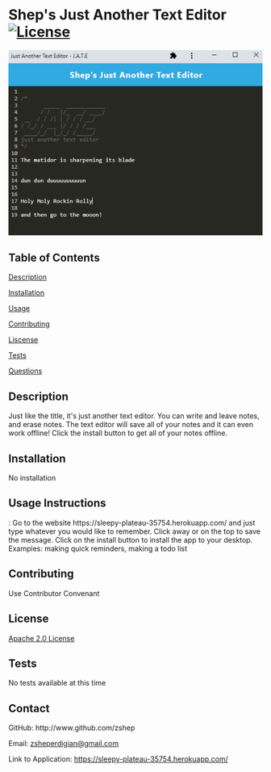 # Shep's Just Another Text Editor [![License](https://img.shields.io/badge/License-Apache_2.0-blue.svg)](https://opensource.org/licenses/Apache-2.0)
  
![Alt text](./screenshot.png?raw=true "Screenshot")

 ## **Table of Contents**
  
 [Description](#id-1)
  
 [Installation](#id-2)
  
 [Usage](#id-3)
  
 [Contributing](#id-4)
  
 [Liscense](#id-5)
  
 [Tests](#id-6)
  
 [Questions](#id-7) 
  
 <h2 id="id-1">Description</h2> 
 Just like the title, it's just another text editor. You can write and leave notes, and erase notes. The text editor will save all of your notes and it can even work offline! Click the install button to get all of your notes offline. 
  
 <h2 id="id-2">Installation</h2> 
 No installation 
  
 <h2 id="id-3">Usage 
 Instructions </h2>: Go to the website https://sleepy-plateau-35754.herokuapp.com/ and just type whatever you would like to remember. Click away or on the top to save the message. Click on the install button to install the app to your desktop. 
 Examples: making quick reminders, making a todo list
  
 <h2 id="id-4">Contributing</h2> 
 Use Contributor Convenant
  
 <h2 id="id-5">License</h2> 
 <a href="((https://opensource.org/licenses/Apache-2.0))">Apache 2.0 License</a>
  
 <h2 id="id-6">Tests</h2> 
 No tests available at this time
  
 <h2 id="id-7">Contact</h2> 
 GitHub: http://www.github.com/zshep 
  
 Email: zsheperdigian@gmail.com 

 Link to Application: https://sleepy-plateau-35754.herokuapp.com/
    